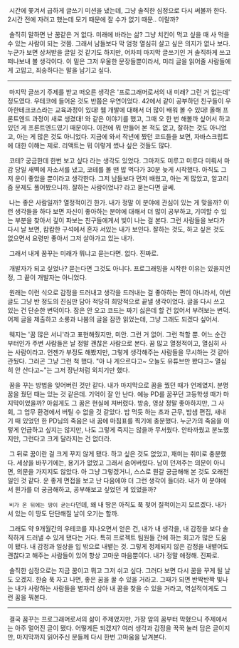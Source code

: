 ​ 시간에 쫓겨서 급하게 글쓰기 미션을 냈는데, 그냥 솔직한 심정으로 다시 써볼까 한다. 2시간 전에 자려고 했는데 모기 때문에 잘 수가 없기 때문.. 이랄까?

​ 솔직히 말하면 난 꿈같은 거 없다. 미래에 바라는 삶? 그냥 치킨이 먹고 싶을 때 사 먹을 수 있는 사람이 되는 것쯤. 그래서 남들보다 막 엄청 열심히 살고 싶은 의지가 없나 보다. 누군가 보면 상처받을 글일 것 같기도 하지만, 어차피 마지막 글쓰기인 거 솔직하게 쓰고 떠나보내 볼 생각이다. 이 밑은 그저 우울한 문장들뿐이라서, 미리 글을 읽어줄 사람들에게 고맙고, 죄송하다는 말을 남기고 싶다.

---

​ 마지막 글쓰기 주제를 받고 떠오른 생각은 '프로그래머로서의 내 미래? 그런 거 없는데' 정도였다. 우테코에 들어온 것도 반쯤은 우연이었다. 42에서 같이 공부하던 친구들이 우아한테크코스라는 교육과정이 있대! 웹 개발에 대해서 더 많이 배워 볼 수 있대! 올해 프론트엔드 과정이 새로 생겼대! 와 같은 이야기를 했고, 그때 오 한 번 해볼까 싶어서 하고 있던 게 프론트엔드였기 때문이다. 이전에 뭐 만들어 본 적도 없고, 잘하는 것도 아니었고, 아는 게 많은 것도 아니었다. 지금에 와서 작년에 짰던 코드들을 보면, 자바스크립트에 대한 이해는 제로. 리액트는 뭐 이렇게 썼나 싶은 것들도 많다.

​ 코테? 궁금한데 한번 보고 싶다 라는 생각도 있었다. 그마저도 미루고 미루다 미뤄서 마감 당일 새벽에 자소서를 냈고, 코테를 볼 땐 밥 먹다가 30분 늦게 시작했다. 아직도 그저 운이 좋았을 뿐이라고 생각한다. 그저 남들보다 먼저 배웠고, 아는 게 많았고, 알고리즘 문제도 풀어봤으니까. 잘하는 사람이었나? 라고 묻는다면 글쎄.

​ 나는 좋은 사람일까? 열정적이긴 한가. 내가 정말 이 분야에 관심이 있는 게 맞을까? 이런 생각들을 하다 보면 자신이 좋아하는 분야에 대해서 더 많이 공부하고, 기여할 수 있는 부분을 찾아서 깊이 파보는 친구들에게서 빛이 나는 걸 본다. 그런 사람들을 보다가 다시 날 보면, 캄캄한 구석에서 혼자 서있는 내가 보인다. 잘하는 것도, 하고 싶은 것도 없으면서 요령만 좋아서 그저 살아가고 있는 내가.

​ 그래서 내게 꿈꾸는 미래가 뭐냐고 묻는다면. 없다. 진짜로.

​ 개발자가 되고 싶었나? 묻는다면 그것도 아니다. 프로그래밍을 시작한 이유는 있을지언정, 그 끝이 개발자는 아니었다.

​ 원래는 이런 식으로 감정을 드러내고 생각을 드러내는 걸 좋아하는 편이 아니라서, 이번 글도 그냥 반 정도의 진심만 담아 적당히 희망적으로 끝낼 생각이었다. 글을 다시 쓰고 있는 건 단순한 변덕이다. 잠은 안 오고 코드는 짜기 싫은데 할 건 없어서 부려보는 변덕. 어제 글을 제출하고 소롱과 나봄의 글을 잠깐 읽었는데, 그냥 그래도 되겠다 싶어서.

​ 웨지는 '꿈 많은 서니'라고 표현해줬지만, 미안. 그런 거 없어. 그런 척할 뿐. 어느 순간부터인가 주변 사람들은 날 정말 괜찮은 사람으로 본다. 꿈 많고 열정적이고, 열심히 사는 사람이라고. 언젠가 부정도 해봤지만, 그렇게 생각해주는 사람들을 무시하는 것 같아 관뒀다. 그러곤 그냥 그런 척 했다. "아 나 게으르다고~ 오늘도 유튜브만 봤다고~ 열심히 안 산다고~"는 그저 장난처럼 외치기만 했다.

​ 꿈을 꾸는 방법을 잊어버린 것만 같다. 내가 마지막으로 꿈을 꿨던 때가 언제였지. 분명 꿈을 꿨던 때는 있는 것 같은데. 기억이 잘 안 난다. 예능 PD를 꿈꾸던 고등학생 때가 마지막이었을까? 아쉽게도 그 꿈은 현실에 져버렸다. 방송, 영상 정말 좋아하지만, 그 사회, 그 업무 환경에서 버틸 수 없을 것 같았다. 밥 먹듯 하는 초과 근무, 밤샘 편집, 새내기 때 있었던 한 PD님의 죽음은 내 꿈에 마침표를 찍기에 충분했다. 누군가의 죽음을 이렇게 언급하고 싶지는 않지만, 나도 그렇게 죽지는 않을까 무서웠다. 안타까웠고 분노했지만, 그런다고 크게 달라지는 건 없더라.

​ 그 뒤로 꿈이란 걸 크게 꾸지 않게 됐다. 하고 싶은 것도 없었고, 재미는 취미로 충분했다. 세상을 바꾸기에는, 용기가 없었고 그래서 숨어버렸다. 남이 던져주는 의문이 아니면, 의문을 가지지도 않았다. 아 그냥 그렇겠거니, 스스로 뭔갈 궁금해해 본 것도 오래전 일인 것 같다. 운 좋게 면접을 보고 난 다음에야 더 그런 생각이 들더라. 내가 이 분야에서 뭔가를 더 궁금해하고, 공부해보고 싶었던 게 있었을까?

​ `비가 온 뒤에는 땅이 굳는다`던데, 왜 내 땅은 아직도 푹 젖어 질척이는지 모르겠다. 내가 서 있는 이 땅도 단단해질 날이 오기는 할까.

​ 그래도 약 9개월간의 우테코를 지나오면서 얻은 건, 내가 내 생각을, 내 감정을 보다 솔직하게 드러낼 수 있게 됐다는 거다. 특히 프로젝트 팀원들 간에 하는 회고가 많은 도움이 됐다. 내 감정과 일상을 입 밖으로 내뱉는 것. 그렇게 정제되지 않은 감정을 내뱉어도 괜찮다고 해주는 사람들이 있어 항상 고마운 마음뿐이다. 내가 정말 애정해. 진짜로.

​ 솔직한 심정으로는 지금 꿈이고 뭐고 그저 쉬고 싶다. 그러다 보면 다시 꿈을 꾸게 될 날도 오겠지. 한숨 푹 자고 나면, 좋은 꿈을 꿀 수 있을 거라고. 그때가 되면 반짝반짝 빛나는 내가 사랑하는 사람들을 별자리 삼아 내 꿈을 찾을 수 있을 거라고, 역설적이게도 그런 꿈을 꿔본다.

---

​ 결국 꿈꾸는 프로그래머로서의 삶이 주제였지만, 가장 앞의 꿈부터 막혔으니 주제에서는 아주 멀어진 글이 됐다. 어떻게든 되겠지? 여러 생각과 감정을 꾹꾹 눌러 담은 글이지만, 마지막까지 읽어주신 분들께 다시 한번 고마움을 남겨본다.
